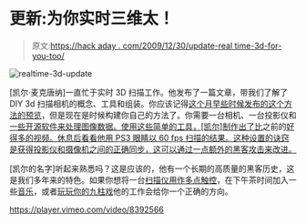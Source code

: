 # 更新:为你实时三维太！

> 原文:[https://hack aday . com/2009/12/30/update-real time-3d-for-you-too/](https://hackaday.com/2009/12/30/update-realtime-3d-for-you-too/)

![](../Images/767168489d624f4918d30c68b9d0e9c7.png "realtime-3d-update")

[凯尔·麦克唐纳]一直忙于实时 3D 扫描工作。他发布了一篇文章，带我们了解了 DIY 3d 扫描相机的概念、工具和组装。你应该记得[这个月早些时候发布的这个方法的预览](http://hackaday.com/2009/12/16/scan-room-explore-virtually/)，但是现在是时候构建你自己的方法了。你需要一台相机、一台投影仪和[一些开源软件来处理图像数据。使用这些简单的工具，[凯尔]制作出了比](http://code.google.com/p/structured-light/downloads/list)之前的[好得多的视频。休息后看看他用 PS3 眼睛以 60 fps 扫描的结果。这种设置的诀窍是获得投影仪和摄像机之间的正确同步，这可以通过一点额外的黑客攻击来改进。](http://www.vimeo.com/5605266)

[凯尔的名字]听起来熟悉吗？这是应该的，他有一个长期的高质量的黑客历史，这是我们多年来的特色。如果你想将一台[扫描仪用作多点触控](http://hackaday.com/2009/07/27/scanner-sensor-multi-touch/)，在下午茶时间加入一些[音乐](http://hackaday.com/2008/07/03/tea-cup-theremin/)，或者[玩玩你的九柱戏](http://hackaday.com/2008/07/10/tangible-sequencer-interface-with-skittles/)他的工作会给你一个正确的方向。

<https://player.vimeo.com/video/8392566>

</div> </body> </html>